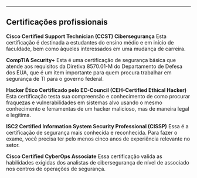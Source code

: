 
---

## Certificações profissionais

**Cisco Certified Support Technician (CCST) Cibersegurança**
	Esta certificação é destinada a estudantes do ensino médio e em início de faculdade, bem como àqueles interessados em uma mudança de carreira.

**CompTIA Security+**
	Esta é uma certificação de segurança básica que atende aos requisitos da Diretiva 8570.01-M do Departamento de Defesa dos EUA, que é um item importante para quem procura trabalhar em segurança de TI para o governo federal.

**Hacker Ético Certificado pelo EC-Council (CEH-Certified Ethical Hacker)**
	Esta certificação testa sua compreensão e conhecimento de como procurar fraquezas e vulnerabilidades em sistemas alvo usando o mesmo conhecimento e ferramentas de um hacker malicioso, mas de maneira legal e legítima.

**ISC2 Certified Information System Security Professional (CISSP)**
	Essa é a certificação de segurança mais conhecida e reconhecida. Para fazer o exame, você precisa ter pelo menos cinco anos de experiência relevante no setor.

**Cisco Certified CyberOps Associate**
	Essa certificação valida as habilidades exigidas dos analistas de cibersegurança de nível de associado nos centros de operações de segurança.


